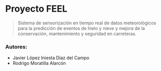 
# Proyecto FEEL
> Sistema de sensorización en tiempo real de datos meteorológicos para la predicción de eventos de hielo y nieve y mejora de la conservación, mantenimiento y seguridad en carreteras.

### Autores:
- Javier López Iniesta Díaz del Campo
- Rodrigo Moratilla Alarcón
